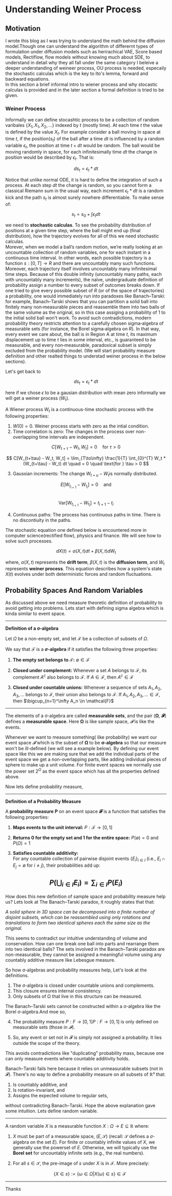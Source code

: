 
# Understanding Weiner Process

## Motivation
I wrote this blog as I was trying to understand the math behind the diffusion model.Though one can understand the algorithm of differernt types of formulation under diffusion models such as herirachical VAE, Score based models, Rectiflow, flow models without knowing much about SDE, to understand in detail why they all fall under the same category I beleive a deeper understanding of weineer process, OU process is needed, especaily the stochastic calculas which is the key to Ito's lemma, forward and backward equations.     
In this section a brief informal intro to  wiener process and why stocastic calculas is provided and in the later section a formal definition is tried to be given.

### Weiner Process

Informally we can define stocashtic process to be a collection of random varibales $\{X_1 ,X_1,X_2,...\}$ indexed by $t$ (mostly time). At each time $t$ the value is defined by the value $X_t$.  For example consider a ball moving in space at time $t$, if the position($s_t$) of the ball after a time $dt$ is influenced by a random variable $\epsilon_t$, the position at time $t + dt$ would be random. The ball would be moving randomly in space, for each infinitesimally time $dt$ the change in position would be described by $\epsilon_t$. That is:     

$$
ds_t = \epsilon_t * dt
$$   

Notice that unlike normal ODE, it is hard to define the integration of such a process. At each step $dt$ the change is random, so you cannot form a classical Riemann sum in the usual way, each increment $\epsilon_t$ * $dt$ is a random kick and the path $s_t$​ is almost surely nowhere differentiable. To make sense of:   

$$
s_t  =  s_0 + \int ϵ_t dt
$$

we need to **stochastic calculas**. To see the probability  distribution of positions at a given time step, where the ball might end up (final  distribution), how the trajectory evolves for all of this we need stochastic calculas.     
Morever, when we model a ball’s random motion, we’re really looking at an uncountable collection of random variables, one for each instant in a continuous time interval. In other words, each possible trajectory is a function   $s ⁣:[0,T]→R$
and there are uncountably many such functions. Moreover, each trajectory itself involves uncountably many infinitesimal time steps. Because of this double infinity (uncountably many paths, each with uncountably many increments), the naïve, undergraduate definition of probability assign a number to every subset of outcomes breaks down. If one tried to give every possible subset of $R$ (or of the space of trajectories) a probability, one would immediately run into paradoxes like Banach–Tarski: for example, Banach–Tarski shows that you can partition a solid ball into finitely many non‐measurable pieces and reassemble them into two balls of the same volume as the original, so in this case assiging a probability of 1 to the initial solid ball won't work. To avoid such contradictions, modern probability theory restricts attention to a carefully chosen sigma‐algebra of measurable sets (for instance, the Borel sigma‐algebra on $R$). In that way, every event we care about, the ball is in Region A at time $t$, its maximum displacement up to time $t$ lies in some interval, etc., is guaranteed to be measurable, and every non‐measurable, paradoxical subset is simply excluded from the probability model. (We will start probability measure definition and other realted things to understad weiner process in the below sections). 

Let's get back to   

$$
ds_t = \epsilon_t * dt
$$     


here if we chose $\epsilon$ to be a gausian distribution with mean zero informally we will get a weiner process ($W_t$). 

A Wiener process $W_t$​ is a continuous-time stochastic process with the following properties:  

1) $W(0) = 0$. Weiner process starts with zero as the intial condition.
2) Time correlation is zero: The changes in the process over non-overlapping time intervals are independent.    

$$ C[W_{t+\tau} - W_t, W_t] = 0 \quad \text{for } \tau > 0  $$

$$
C[W_{t+\tau} - W_t, W_t] = \lim_{T\to\infty} \frac{1}{T} \int_{0}^{T} W_t * (W_{t+\tau} - W_t)   dt \quad = 0  \quad \text{for } \tau > 0
$$

3) Gaussian increments: The change $W_{t+u} − W_t$​ is normally distributed. 

$$ E[W_{t_{i+1}} - W_{t_i}] = 0 \quad \text{and} $$   
$$ \text{Var}[W_{t_{i+1}} - W_{t_i}] = t_{i+1} - t_i $$

4) Continuous paths: The process has continuous paths in time. There is no discontiuity in the paths. 

The stochastic equation one defined below is encountered more in computer science(rectified flow), physics and finance. We will see how to solve such processes.

$$ dX(t) = \alpha(X,t)dt + \beta(X,t)dW_t $$

where, $\alpha(X,t)$ represents the **drift term**, $\beta(X,t)$ is the **diffusion term**, and $W_t$ represents **weiner process**. This equation describes how a system's state $X(t)$ evolves under both deterministic forces and random fluctuations.

## Probability Spaces And Random Variables

As discussed above we need measure theoretic definition of probability to avoid getting into problems. Lets start with defining sigma algebra which is kinda similar to event space. 

---
**Definition of a σ-algebra** 

Let $\Omega$ be a non-empty set, and let $\mathcal{F}$ be a collection of subsets of $\Omega$.

We say that $\mathcal{F}$ is a **$\sigma$-algebra** if it satisfies the following three properties:

1.  **The empty set belongs to $\mathcal{F}$:**
    $\emptyset \in \mathcal{F}$

2.  **Closed under complement:**
    Whenever a set $A$ belongs to $\mathcal{F}$, its complement $A^c$ also belongs to $\mathcal{F}$.
    If $A \in \mathcal{F}$, then $A^c \in \mathcal{F}$

3.  **Closed under countable unions:**
    Whenever a sequence of sets $A_1, A_2, A_3, \ldots$ belongs to $\mathcal{F}$, their union also belongs to $\mathcal{F}$.
    If $A_1, A_2, A_3, \ldots \in \mathcal{F}$, then
    $\bigcup_{n=1}^\infty A_n \in \mathcal{F}$
---

The elements of a σ-algebra are called **measurable sets**, and the pair (**Ω**, **𝓕**) defines a **measurable space**. Here **Ω** is like sample space, *𝓕* is like the events.

Whenever we want to measure something( like probability) we want our event space *𝓕* which is the subset of **Ω** to be **σ-algebra** so that our measure won't be ill-defined (we will see a example below). By defining our event space like this we are making sure that we add the individual parts of the event space we get a non-overlapping parts, like adding individual pieces of sphere to make up a unit volume. 
For finite event spaces we normally use the power set $2^Ω$ as the event space which has all the properties defined above.    

Now lets define probability measure,

---
**Definition of a Probability Measure**

A **probability measure** **P** on an event space **𝓕** is a function that satisfies the following properties:

1.  **Maps events to the unit interval:**
    $P: \mathcal{F} \rightarrow [0, 1]$

2.  **Returns 0 for the empty set and 1 for the entire space:**
    $P(\emptyset) = 0$ and $P(\Omega) = 1$

3. **Satisfies countable additivity:**  
  For any countable collection of pairwise disjoint events $\{E_i\}_{i \in I}$ (i.e., $E_i \cap E_j = \emptyset$ for $i \neq j$), their probabilities add up:

$$ P\left(\bigcup_{i \in I} E_i\right) = \sum_{i \in I} P(E_i) $$
---

How does this new definition of sample space and probability measure help us? Lets look at The Banach–Tarski paradox, it roughly states that that:

*A solid sphere in 3D space can be decomposed into a finite number of disjoint subsets, which can be reassembled using only rotations and translations to form two identical spheres each the same size as the original.*

This seems to contradict our intuitive understanding of volume and conservation. How can one break one ball into parts and rearrange them into two identical balls? The sets involved in the Banach–Tarski paradox are non-measurable, they cannot be assigned a meaningful volume using any countably additive measure like Lebesgue measure.   

So how σ-algebras and probability measures help, Let's look at the definitions.    

1. The σ-algebra is closed under countable unions and complements.   
2. This closure ensures internal consistency.    
3.  Only subsets of Ω that live in this structure can be measured.   

The Banach–Tarski sets cannot be constructed within a σ-algebra like the Borel σ-algebra.And moe so,

4. The probability measure $P:F→[0,1]P:F→[0,1]$ is only defined on measurable sets (those in $𝓕$).

5. So, any event or set not in 𝓕 is simply not assigned a probability. It lies outside the scope of the theory.

This avoids contradictions like "duplicating" probability mass, because one can only measure events where countable additivity holds.

Banach–Tarski fails here because it relies on unmeasurable subsets (not in 𝓕). There's no way to define a probability measure on all subsets of ℝ³ that:

1. Is countably additive, and
2. Is rotation-invariant, and
3. Assigns the expected volume to regular sets,

without contradicting Banach–Tarski. Hope the above explanation gave some intuition.  Lets define random variable.   

---
A random variable $X$ is a measurable function $X: \Omega \rightarrow E \subseteq \mathbb{R}$ where:

1.  $X$ must be part of a measurable space, $(E, \mathcal{S})$ (recall: $\mathcal{S}$ defines a $\sigma$-algebra on the set $E$). For finite or countably infinite values of $X$, we generally use the powerset of $E$. Otherwise, we will typically use the **Borel set** for uncountably infinite sets (e.g., the real numbers).

2.  For all $s \in \mathcal{S}$, the pre-image of $s$ under $X$ is in $\mathcal{F}$. More precisely:

    $$ \{X \in s\} := \{\omega \in \Omega | X(\omega) \in s\} \in \mathcal{F} $$

---

Thanks